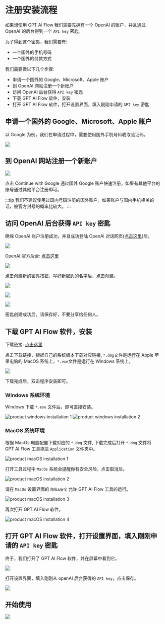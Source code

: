 # 注册安装流程

如果想使用 GPT AI Flow 我们需要先拥有一个 OpenAI 的账户，并且通过 OpenAI 的后台得到一个 `API key` 密匙。

为了得到这个密匙，我们需要有:

- 一个国外的手机号码
- 一个国外的付款方式

我们需要做以下几个步骤:

- 申请一个国外的 Google、Microsoft、Apple 账户
- 到 OpenAI 网站注册一个新账户
- 访问 OpenAI 后台获得 `API key` 密匙
- 下载 GPT AI Flow 软件，安装
- 打开 GPT AI Flow 软件，打开设置界面，填入刚刚申请的 `API key` 密匙

## 申请一个国外的 Google、Microsoft、Apple 账户

以 Google 为例，我们在申请过程中，需要使用国外手机号码收取验证码。

![](./img/6-gpt-ai-flow-registration-process/2023-08-06-img-1-google-singup.png)

## 到 OpenAI 网站注册一个新账户

![](img/6-gpt-ai-flow-registration-process/2023-08-06-img-2-openai-signup.png)

点击 Continue with Google 通过国外 Google 账户快速注册，如果有其他平台的账号通过其他平台注册即可。

:::tip
我们不建议使用过国内号码注册的国外账户，如果账户与国内手机相关的话，被官方封号的概率比较大。
:::

## 访问 OpenAI 后台获得 `API key` 密匙

确保 OpenAI 账户注册成功，并且成功登陆 OpenAI 对话网页([点击这里](https://chat.openai.com/))后。

![](./img/6-gpt-ai-flow-registration-process/2023-08-06-img-3-openai-chat-interface.png)

OpenAI 官方后台: [点击这里](https://platform.openai.com/)

![](./img/6-gpt-ai-flow-registration-process/2023-08-06-img-4-openai-platform.png)

点击创建新的密匙按钮，写好新密匙的名字后，点击创建。

![](./img/6-gpt-ai-flow-registration-process/2023-08-06-img-5-openai-platform-api-keys.png)

![](./img/6-gpt-ai-flow-registration-process/2023-08-06-img-6-openai-platform-api-keys-2.png)

![](./img/6-gpt-ai-flow-registration-process/2023-08-06-img-7-openai-platform-api-keys-3.png)

密匙创建成功后，请保存好，不要分享给任何人。

## 下载 GPT AI Flow 软件，安装

下载链接: [点击这里](https://github.com/GPT-AI-Flow/gpt-ai-flow-doc-docusaurus/releases)

点击下载链接，根据自己的系统版本下载对应链接, `*.dmg`文件是运行在 Apple 苹果电脑的 MacOS 系统上，`*.exe`文件是运行在 Windows 系统上。

![](./img/6-gpt-ai-flow-registration-process/2023-08-06-img-8-gpt-ai-flow-releases.png)

下载完成后，双击程序安装即可。

### Windows 系统环境

Windows 下载 `*.exe` 文件后，即可直接安装。

![product windows installation 1](./img/6-gpt-ai-flow-registration-process/2023-08-06-img-9-installation-for-windows-1.png)
![product windows installation 2](./img/6-gpt-ai-flow-registration-process/2023-08-06-img-10-installation-for-windows-2.png)

### MacOS 系统环境

根据 MacOs 电脑配置下载对应的 `*.dmg` 文件, 下载完成后打开 `*.dmg` 文件将 GPT AI Flow 工具拖进 `Application` 文件夹中。

![product macOS installation 1](./img/6-gpt-ai-flow-registration-process/2023-08-06-img-11-installation-for-macOs-1.png)

打开工具过程中 `MacOs` 系统会提醒你有安全风险，点击取消后。

![product macOS installation 2](./img/6-gpt-ai-flow-registration-process/2023-08-06-img-12-installation-for-macOs-2.png)

请在 `MacOs` 设置界面的 `隐私&安全` 允许 GPT AI Flow 工具的运行。

![product macOS installation 3](./img/6-gpt-ai-flow-registration-process/2023-08-06-img-13-installation-for-macOs-3.png)

再次打开 GPT AI Flow 软件。

![product macOS installation 4](./img/6-gpt-ai-flow-registration-process/2023-08-06-img-14-installation-for-macOs-4.png)

## 打开 GPT AI Flow 软件，打开设置界面，填入刚刚申请的 `API key` 密匙

终于，我们打开了 GPT AI Flow 软件，并在屏幕中看到它。

![](./img/6-gpt-ai-flow-registration-process/2023-08-06-img-15-gpt-ai-flow-interface.png)

打开设置界面，填入刚刚从 openAI 后台获得的 `API key`，点击保存。

![](./img/6-gpt-ai-flow-registration-process/2023-08-06-img-16-gpt-ai-flow-settings-for-api-key.png)

## 开始使用

![](./img/6-gpt-ai-flow-registration-process/2023-08-06-img-17-gpt-ai-flow-show.gif)
